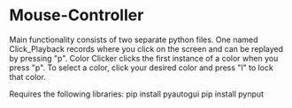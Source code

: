 # Mouse-Controller
 
Main functionality consists of two separate python files.
One named Click_Playback records where you click on the screen and can be replayed by pressing "p".
Color Clicker clicks the first instance of a color when you press "p". To select a color, click your desired color and press "l" to lock that color. <br>

Requires the following libraries:
pip install pyautogui
pip install pynput
